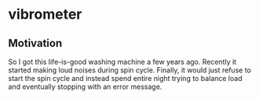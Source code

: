 # vibrometer
 

## Motivation

So I got this life-is-good washing machine a few years ago. Recently it started making loud
noises during spin cycle. Finally, it would just refuse to start the spin cycle and instead
spend entire night trying to balance load and eventually stopping with an error message.

